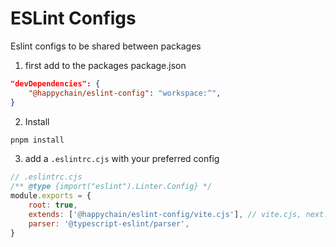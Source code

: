 # ESLint Configs

Eslint configs to be shared between packages

1. first add to the packages package.json

```json
"devDependencies": {
    "@happychain/eslint-config": "workspace:^",
}
```

2. Install

```sh
pnpm install
```

3. add a `.eslintrc.cjs` with your preferred config

```js
// .eslintrc.cjs
/** @type {import("eslint").Linter.Config} */
module.exports = {
    root: true,
    extends: ['@happychain/eslint-config/vite.cjs'], // vite.cjs, next.cjs
    parser: '@typescript-eslint/parser',
}
```
